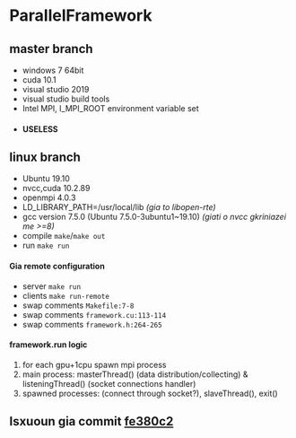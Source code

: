 # ParallelFramework

## master branch
* windows 7 64bit
* cuda 10.1
* visual studio 2019
* visual studio build tools
* Intel MPI, I_MPI_ROOT environment variable set
* #### USELESS

## linux branch
* Ubuntu 19.10
* nvcc,cuda 10.2.89
* openmpi 4.0.3
* LD_LIBRARY_PATH=/usr/local/lib  _(gia to libopen-rte)_
* gcc version 7.5.0 (Ubuntu 7.5.0-3ubuntu1~19.10)  _(giati o nvcc gkriniazei me >=8)_
* compile `make`/`make out`
* run `make run`

#### Gia remote configuration
* server `make run`
* clients `make run-remote`
* swap comments `Makefile:7-8`
* swap comments `framework.cu:113-114`
* swap comments `framework.h:264-265`

#### framework.run logic
1. for each gpu+1cpu spawn mpi process
2. main process: masterThread() (data distribution/collecting) & listeningThread() (socket connections handler)
3. spawned processes: (connect through socket?), slaveThread(), exit()

## Isxuoun gia commit [fe380c2](https://github.com/chrisk44/ParallelFramework/tree/fe380c22d353dbd427224cad9d429b5c3225ee30)
